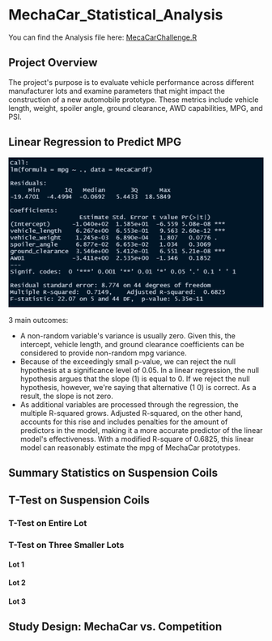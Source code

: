 # MechaCar_Statistical_Analysis
You can find the Analysis file here: [MecaCarChallenge.R](https://github.com/NedaAJ/MechaCar_Statistical_Analysis/blob/main/MecaCarChallenge.R)

## Project Overview
The project's purpose is to evaluate vehicle performance across different manufacturer lots and examine parameters that might impact the construction of a new automobile prototype. These metrics include vehicle length, weight, spoiler angle, ground clearance, AWD capabilities, MPG, and PSI.
## Linear Regression to Predict MPG
![linear_regression_summary.PNG](Resources/linear_regression_summary.PNG)

3 main outcomes:
- A non-random variable's variance is usually zero. Given this, the intercept, vehicle length, and ground clearance coefficients can be considered to provide non-random mpg variance.
- Because of the exceedingly small p-value, we can reject the null hypothesis at a significance level of 0.05. In a linear regression, the null hypothesis argues that the slope (1) is equal to 0. If we reject the null hypothesis, however, we're saying that alternative (1 0) is correct. As a result, the slope is not zero.
- As additional variables are processed through the regression, the multiple R-squared grows. Adjusted R-squared, on the other hand, accounts for this rise and includes penalties for the amount of predictors in the model, making it a more accurate predictor of the linear model's effectiveness. With a modified R-square of 0.6825, this linear model can reasonably estimate the mpg of MechaCar prototypes.

## Summary Statistics on Suspension Coils

## T-Test on Suspension Coils
### T-Test on Entire Lot

### T-Test on Three Smaller Lots
#### Lot 1

#### Lot 2

#### Lot 3


## Study Design: MechaCar vs. Competition
